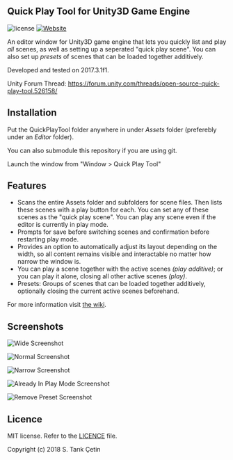 Quick Play Tool for Unity3D Game Engine
---

![license](https://img.shields.io/github/license/mashape/apistatus.svg)
[![Website](https://img.shields.io/website-up-down-green-red/http/shields.io.svg?label=forum%20thread)](https://forum.unity.com/threads/free-open-source-quick-play-tool-quickly-play-any-scene-from-anywhere.526158/)

An editor window for Unity3D game engine that lets you quickly list and play *all* scenes, as well as setting up a seperated "quick play scene". You can also set up *presets* of scenes that can be loaded together additively.

Developed and tested on 2017.3.1f1.

Unity Forum Thread: https://forum.unity.com/threads/open-source-quick-play-tool.526158/

Installation
---
Put the QuickPlayTool folder anywhere in under _Assets_ folder (preferebly under an _Editor_ folder).

You can also submodule this repository if you are using git.

Launch the window from "Window > Quick Play Tool"

Features
---

- Scans the entire Assets folder and subfolders for scene files. Then lists these scenes with a play button for each. You can set any of these scenes as the "quick play scene". You can play any scene even if the editor is currently in play mode.
- Prompts for save before switching scenes and confirmation before restarting play mode.
- Provides an option to automatically adjust its layout depending on the width, so all content remains visible and interactable no matter how narrow the window is.
- You can play a scene together with the active scenes _(play additive)_; or you can play it alone, closing all other active scenes _(play)_.
- Presets: Groups of scenes that can be loaded together additively, optionally closing the current active scenes beforehand.

For more information visit [the wiki](https://github.com/starikcetin/Quick-Play-Tool/wiki).

Screenshots
---

![Wide Screenshot](https://raw.githubusercontent.com/starikcetin/Quick-Play-Tool/repository_resources/screenshots/Wide.PNG)

![Normal Screenshot](https://raw.githubusercontent.com/starikcetin/Quick-Play-Tool/repository_resources/screenshots/Normal.PNG)

![Narrow Screenshot](https://raw.githubusercontent.com/starikcetin/Quick-Play-Tool/repository_resources/screenshots/Narrow.PNG)

![Already In Play Mode Screenshot](https://raw.githubusercontent.com/starikcetin/Quick-Play-Tool/repository_resources/screenshots/AlreadyInPlayMode.PNG)

![Remove Preset Screenshot](https://raw.githubusercontent.com/starikcetin/Quick-Play-Tool/repository_resources/screenshots/RemovePreset.PNG)

Licence
---
MIT license. Refer to the [LICENCE](https://github.com/starikcetin/Quick-Play-Tool/blob/master/LICENSE) file.

Copyright (c) 2018 S. Tarık Çetin
